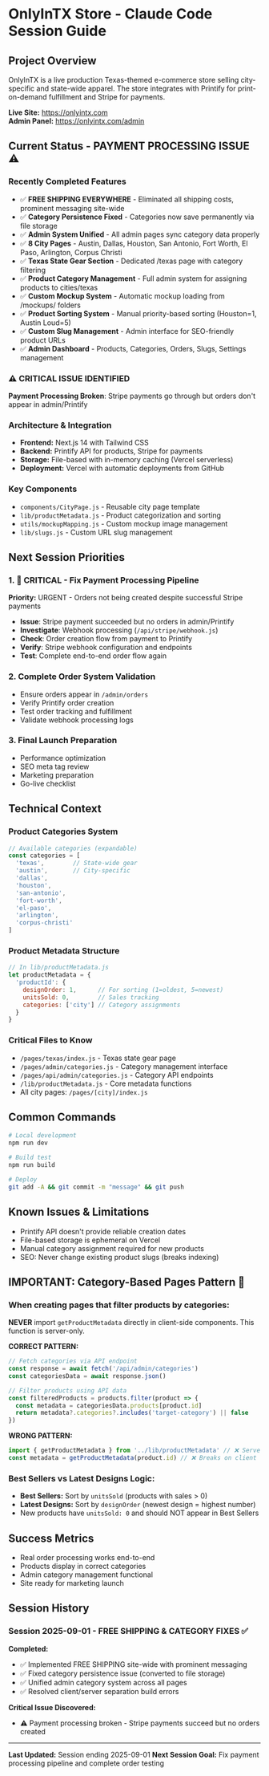 # OnlyInTX Store - Claude Code Session Guide

## Project Overview
OnlyInTX is a live production Texas-themed e-commerce store selling city-specific and state-wide apparel. The store integrates with Printify for print-on-demand fulfillment and Stripe for payments.

**Live Site:** https://onlyintx.com  
**Admin Panel:** https://onlyintx.com/admin  

## Current Status - PAYMENT PROCESSING ISSUE ⚠️

### Recently Completed Features
- ✅ **FREE SHIPPING EVERYWHERE** - Eliminated all shipping costs, prominent messaging site-wide
- ✅ **Category Persistence Fixed** - Categories now save permanently via file storage
- ✅ **Admin System Unified** - All admin pages sync category data properly  
- ✅ **8 City Pages** - Austin, Dallas, Houston, San Antonio, Fort Worth, El Paso, Arlington, Corpus Christi
- ✅ **Texas State Gear Section** - Dedicated /texas page with category filtering
- ✅ **Product Category Management** - Full admin system for assigning products to cities/texas
- ✅ **Custom Mockup System** - Automatic mockup loading from /mockups/ folders
- ✅ **Product Sorting System** - Manual priority-based sorting (Houston=1, Austin Loud=5)
- ✅ **Custom Slug Management** - Admin interface for SEO-friendly product URLs
- ✅ **Admin Dashboard** - Products, Categories, Orders, Slugs, Settings management

### ⚠️ CRITICAL ISSUE IDENTIFIED
**Payment Processing Broken**: Stripe payments go through but orders don't appear in admin/Printify

### Architecture & Integration
- **Frontend:** Next.js 14 with Tailwind CSS
- **Backend:** Printify API for products, Stripe for payments
- **Storage:** File-based with in-memory caching (Vercel serverless)
- **Deployment:** Vercel with automatic deployments from GitHub

### Key Components
- `components/CityPage.js` - Reusable city page template
- `lib/productMetadata.js` - Product categorization and sorting
- `utils/mockupMapping.js` - Custom mockup image management
- `lib/slugs.js` - Custom URL slug management

## Next Session Priorities

### 1. 🚨 CRITICAL - Fix Payment Processing Pipeline
**Priority:** URGENT - Orders not being created despite successful Stripe payments
- **Issue**: Stripe payment succeeded but no orders in admin/Printify
- **Investigate**: Webhook processing (`/api/stripe/webhook.js`)
- **Check**: Order creation flow from payment to Printify
- **Verify**: Stripe webhook configuration and endpoints
- **Test**: Complete end-to-end order flow again

### 2. Complete Order System Validation  
- Ensure orders appear in `/admin/orders`
- Verify Printify order creation
- Test order tracking and fulfillment
- Validate webhook processing logs

### 3. Final Launch Preparation
- Performance optimization
- SEO meta tag review  
- Marketing preparation
- Go-live checklist

## Technical Context

### Product Categories System
```javascript
// Available categories (expandable)
const categories = [
  'texas',        // State-wide gear
  'austin',       // City-specific
  'dallas', 
  'houston',
  'san-antonio',
  'fort-worth',
  'el-paso', 
  'arlington',
  'corpus-christi'
]
```

### Product Metadata Structure
```javascript
// In lib/productMetadata.js
let productMetadata = {
  'productId': {
    designOrder: 1,      // For sorting (1=oldest, 5=newest)
    unitsSold: 0,        // Sales tracking
    categories: ['city'] // Category assignments
  }
}
```

### Critical Files to Know
- `/pages/texas/index.js` - Texas state gear page
- `/pages/admin/categories.js` - Category management interface
- `/pages/api/admin/categories.js` - Category API endpoints
- `/lib/productMetadata.js` - Core metadata functions
- All city pages: `/pages/[city]/index.js`

## Common Commands
```bash
# Local development
npm run dev

# Build test
npm run build

# Deploy
git add -A && git commit -m "message" && git push
```

## Known Issues & Limitations
- Printify API doesn't provide reliable creation dates
- File-based storage is ephemeral on Vercel
- Manual category assignment required for new products
- SEO: Never change existing product slugs (breaks indexing)

## IMPORTANT: Category-Based Pages Pattern 🚨

### When creating pages that filter products by categories:
**NEVER** import `getProductMetadata` directly in client-side components. This function is server-only.

**CORRECT PATTERN:**
```javascript
// Fetch categories via API endpoint
const response = await fetch('/api/admin/categories')
const categoriesData = await response.json()

// Filter products using API data
const filteredProducts = products.filter(product => {
  const metadata = categoriesData.products[product.id]
  return metadata?.categories?.includes('target-category') || false
})
```

**WRONG PATTERN:**
```javascript
import { getProductMetadata } from '../lib/productMetadata' // ❌ Server-only function
const metadata = getProductMetadata(product.id) // ❌ Breaks on client
```

### Best Sellers vs Latest Designs Logic:
- **Best Sellers:** Sort by `unitsSold` (products with sales > 0)
- **Latest Designs:** Sort by `designOrder` (newest design = highest number)
- New products have `unitsSold: 0` and should NOT appear in Best Sellers

## Success Metrics
- Real order processing works end-to-end
- Products display in correct categories
- Admin category management functional
- Site ready for marketing launch

## Session History

### Session 2025-09-01 - FREE SHIPPING & CATEGORY FIXES ✅
**Completed:**
- ✅ Implemented FREE SHIPPING site-wide with prominent messaging
- ✅ Fixed category persistence issue (converted to file storage)
- ✅ Unified admin category system across all pages
- ✅ Resolved client/server separation build errors

**Critical Issue Discovered:** 
- ⚠️ Payment processing broken - Stripe payments succeed but no orders created

---
**Last Updated:** Session ending 2025-09-01
**Next Session Goal:** Fix payment processing pipeline and complete order testing